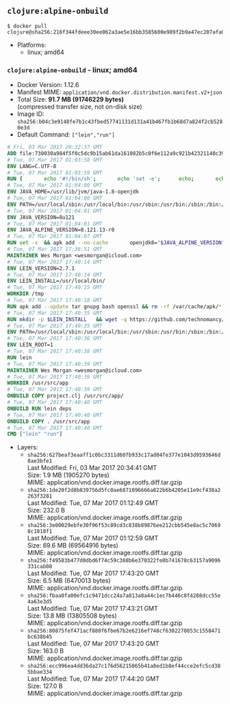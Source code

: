## `clojure:alpine-onbuild`

```console
$ docker pull clojure@sha256:216f344fdeee30ee062a3ae5e16bb3585600e989f2b9a47ec207afa068283ef4
```

-	Platforms:
	-	linux; amd64

### `clojure:alpine-onbuild` - linux; amd64

-	Docker Version: 1.12.6
-	Manifest MIME: `application/vnd.docker.distribution.manifest.v2+json`
-	Total Size: **91.7 MB (91746229 bytes)**  
	(compressed transfer size, not on-disk size)
-	Image ID: `sha256:b04c3e9148fe7b1c43fbed57741131d131a41b467fb1b68d7a824f2cb5280e3d`
-	Default Command: `["lein","run"]`

```dockerfile
# Fri, 03 Mar 2017 20:32:37 GMT
ADD file:730030a984f5f0c5dc9b15ab61da161082b5c0f6e112a9c921b42321140c3927 in / 
# Tue, 07 Mar 2017 01:03:58 GMT
ENV LANG=C.UTF-8
# Tue, 07 Mar 2017 01:03:59 GMT
RUN { 		echo '#!/bin/sh'; 		echo 'set -e'; 		echo; 		echo 'dirname "$(dirname "$(readlink -f "$(which javac || which java)")")"'; 	} > /usr/local/bin/docker-java-home 	&& chmod +x /usr/local/bin/docker-java-home
# Tue, 07 Mar 2017 01:04:00 GMT
ENV JAVA_HOME=/usr/lib/jvm/java-1.8-openjdk
# Tue, 07 Mar 2017 01:04:00 GMT
ENV PATH=/usr/local/sbin:/usr/local/bin:/usr/sbin:/usr/bin:/sbin:/bin:/usr/lib/jvm/java-1.8-openjdk/jre/bin:/usr/lib/jvm/java-1.8-openjdk/bin
# Tue, 07 Mar 2017 01:04:01 GMT
ENV JAVA_VERSION=8u121
# Tue, 07 Mar 2017 01:04:01 GMT
ENV JAVA_ALPINE_VERSION=8.121.13-r0
# Tue, 07 Mar 2017 01:04:07 GMT
RUN set -x 	&& apk add --no-cache 		openjdk8="$JAVA_ALPINE_VERSION" 	&& [ "$JAVA_HOME" = "$(docker-java-home)" ]
# Tue, 07 Mar 2017 17:36:51 GMT
MAINTAINER Wes Morgan <wesmorgan@icloud.com>
# Tue, 07 Mar 2017 17:40:14 GMT
ENV LEIN_VERSION=2.7.1
# Tue, 07 Mar 2017 17:40:14 GMT
ENV LEIN_INSTALL=/usr/local/bin/
# Tue, 07 Mar 2017 17:40:15 GMT
WORKDIR /tmp
# Tue, 07 Mar 2017 17:40:18 GMT
RUN apk add --update tar gnupg bash openssl && rm -rf /var/cache/apk/*
# Tue, 07 Mar 2017 17:40:35 GMT
RUN mkdir -p $LEIN_INSTALL   && wget -q https://github.com/technomancy/leiningen/archive/$LEIN_VERSION.tar.gz   && echo "Comparing archive checksum ..."   && echo "876221e884780c865c2ce5c9aa5675a7cae9f215 *$LEIN_VERSION.tar.gz" | sha1sum -c -   && mkdir ./leiningen   && tar -xzf $LEIN_VERSION.tar.gz  -C ./leiningen/ --strip-components=1   && mv leiningen/bin/lein-pkg $LEIN_INSTALL/lein   && rm -rf $LEIN_VERSION.tar.gz ./leiningen   && chmod 0755 $LEIN_INSTALL/lein   && wget -q https://github.com/technomancy/leiningen/releases/download/$LEIN_VERSION/leiningen-$LEIN_VERSION-standalone.zip   && wget -q https://github.com/technomancy/leiningen/releases/download/$LEIN_VERSION/leiningen-$LEIN_VERSION-standalone.zip.asc   && gpg --keyserver pool.sks-keyservers.net --recv-key 2E708FB2FCECA07FF8184E275A92E04305696D78   && echo "Verifying Jar file signature ..."   && gpg --verify leiningen-$LEIN_VERSION-standalone.zip.asc   && rm leiningen-$LEIN_VERSION-standalone.zip.asc   && mkdir -p /usr/share/java   && mv leiningen-$LEIN_VERSION-standalone.zip /usr/share/java/leiningen-$LEIN_VERSION-standalone.jar
# Tue, 07 Mar 2017 17:40:35 GMT
ENV PATH=/usr/local/sbin:/usr/local/bin:/usr/sbin:/usr/bin:/sbin:/bin:/usr/lib/jvm/java-1.8-openjdk/jre/bin:/usr/lib/jvm/java-1.8-openjdk/bin:/usr/local/bin/
# Tue, 07 Mar 2017 17:40:36 GMT
ENV LEIN_ROOT=1
# Tue, 07 Mar 2017 17:40:38 GMT
RUN lein
# Tue, 07 Mar 2017 17:40:39 GMT
MAINTAINER Wes Morgan <wesmorgan@icloud.com>
# Tue, 07 Mar 2017 17:40:39 GMT
WORKDIR /usr/src/app
# Tue, 07 Mar 2017 17:40:39 GMT
ONBUILD COPY project.clj /usr/src/app/
# Tue, 07 Mar 2017 17:40:40 GMT
ONBUILD RUN lein deps
# Tue, 07 Mar 2017 17:40:40 GMT
ONBUILD COPY . /usr/src/app
# Tue, 07 Mar 2017 17:40:40 GMT
CMD ["lein" "run"]
```

-	Layers:
	-	`sha256:627beaf3eaaff1c0bc3311d60fb933c17ad04fe377e1043d9593646d8ae3bfe1`  
		Last Modified: Fri, 03 Mar 2017 20:34:41 GMT  
		Size: 1.9 MB (1905270 bytes)  
		MIME: application/vnd.docker.image.rootfs.diff.tar.gzip
	-	`sha256:1de20f2d8b839756d5fc0ae6871096666a822b6b4205e11e9cf438a2263f3281`  
		Last Modified: Tue, 07 Mar 2017 01:12:49 GMT  
		Size: 232.0 B  
		MIME: application/vnd.docker.image.rootfs.diff.tar.gzip
	-	`sha256:3e00029ebfe30f96f53c89cd3c838b89876ee212cbb545e8ac5c70698c1818f1`  
		Last Modified: Tue, 07 Mar 2017 01:12:59 GMT  
		Size: 69.6 MB (69564916 bytes)  
		MIME: application/vnd.docker.image.rootfs.diff.tar.gzip
	-	`sha256:f49583b477d0dbd6f74c59c388b6e370322fe0b741678c63157a9096331cab08`  
		Last Modified: Tue, 07 Mar 2017 17:43:20 GMT  
		Size: 6.5 MB (6470013 bytes)  
		MIME: application/vnd.docker.image.rootfs.diff.tar.gzip
	-	`sha256:fbaa0fa00efc1c9471dcc24a7a813a8a44c1ec7b446c8f4288dcc55e4a63e3d5`  
		Last Modified: Tue, 07 Mar 2017 17:43:21 GMT  
		Size: 13.8 MB (13805508 bytes)  
		MIME: application/vnd.docker.image.rootfs.diff.tar.gzip
	-	`sha256:80875fef471acf880f6fbe67b2e6216ef748cf6302270853c1558471bc638b45`  
		Last Modified: Tue, 07 Mar 2017 17:43:20 GMT  
		Size: 163.0 B  
		MIME: application/vnd.docker.image.rootfs.diff.tar.gzip
	-	`sha256:ecc996ea4dd36da27c176d56215065b41a8ed1b8ef44cce2efc5cd385bbae334`  
		Last Modified: Tue, 07 Mar 2017 17:44:20 GMT  
		Size: 127.0 B  
		MIME: application/vnd.docker.image.rootfs.diff.tar.gzip
